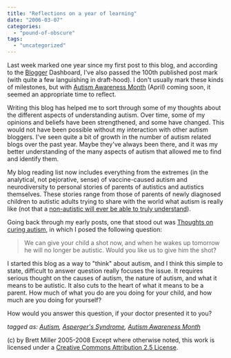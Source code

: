 ```yaml
---
title: "Reflections on a year of learning"
date: "2006-03-07"
categories: 
  - "pound-of-obscure"
tags: 
  - "uncategorized"
---
```


Last week marked one year since my first post to this blog, and according to the [Blogger](http://www.blogger.com) Dashboard, I've also passed the 100th published post mark (with quite a few languishing in draft-hood). I don't usually mark these kinds of milestones, but with [Autism Awareness Month](http://www.google.com/search?q=autism+awareness+month) (April) coming soon, it seemed an appropriate time to reflect.  
  
Writing this blog has helped me to sort through some of my thoughts about the different aspects of understanding autism. Over time, some of my opinions and beliefs have been strengthened, and some have changed. This would not have been possible without my interaction with other autism bloggers. I've seen quite a bit of growth in the number of autism related blogs over the past year. Maybe they've always been there, and it was my better understanding of the many aspects of autism that allowed me to find and identify them.  
  
My blog reading list now includes everything from the extremes (in the analytical, not pejorative, sense) of vaccine-caused autism and neurodiversity to personal stories of parents of autistics and autistics themselves. These stories range from those of parents of newly diagnosed children to autistic adults trying to share with the world what autism is really like (not that a [non-autistic will ever be able to truly understand](http://29marbles.blogspot.com/2006/02/autistic-like-me.html)).  
  
Going back through my early posts, one that stood out was [Thoughts on curing autism](http://29marbles.blogspot.com/2005/04/thoughts-on-curing-autism.html), in which I posed the following question:

> We can give your child a shot now, and when he wakes up tomorrow he will no longer be autistic. Would you like us to give him the shot?

I started this blog as a way to "think" about autism, and I think this simple to state, difficult to answer question really focuses the issue. It requires serious thought on the causes of autism, the nature of autism, and what it means to be autistic. It also cuts to the heart of what it means to be a parent. How much of what you do are you doing for your child, and how much are you doing for yourself?  
  
How would you answer this question, if your doctor presented it to you?  
  
_tagged as: [Autism](http://technorati.com/tag/autism), [Asperger's Syndrome](http://technorati.com/tag/asperger), [Autism Awareness Month](http://technorati.com/tag/autism+awareness+month)_

(c) by Brett Miller 2005-2008 Except where otherwise noted, this work is licensed under a [Creative Commons Attribution 2.5 License](http://creativecommons.org/licenses/by/2.5/).
